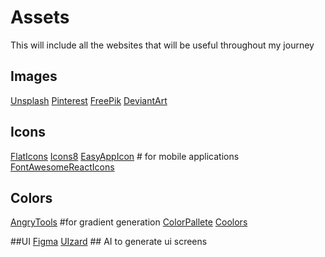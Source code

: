 # Assets
This will include all the websites that will be useful throughout my journey


## Images
[Unsplash](https://unsplash.com/)
[Pinterest](https://pinterest.com/)
[FreePik](https://www.freepik.com/)
[DeviantArt](https://www.deviantart.com/)


## Icons
[FlatIcons](https://www.flaticon.com/icons)
[Icons8](https://icons8.com/icons)
[EasyAppIcon](https://easyappicon.com/)  # for mobile applications
[FontAwesomeReactIcons](https://fontawesome.com/icons/react?f=brands&s=solid)


## Colors

[AngryTools](https://angrytools.com/gradient/)  #for gradient generation
[ColorPallete](https://colorhunt.co/)
[Coolors](https://coolors.co/)

##UI
[Figma](https://www.figma.com/)
[UIzard](https://uizard.com) ## AI to generate ui screens

